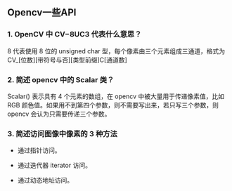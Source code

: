 ## Opencv一些API



### 1. OpenCV 中 CV−8UC3 代表什么意思？

8 代表使用 8 位的 unsigned char 型，每个像素由三个元素组成三通道，格式为 CV_[位数][带符号与否][类型前缀]C[通道数]



### 2. 简述 opencv 中的 Scalar 类？

Scalar() 表示具有 4 个元素的数组，在 opencv 中被大量用于传递像素值，比如 RGB 颜色值。如果用不到第四个参数，则不需要写出来，若只写三个参数，则 opencv 会认为只需要传递三个参数。



### 3. 简述访问图像中像素的 3 种方法

- 通过指针访问。
- 通过迭代器 iterator 访问。

- 通过动态地址访问。



